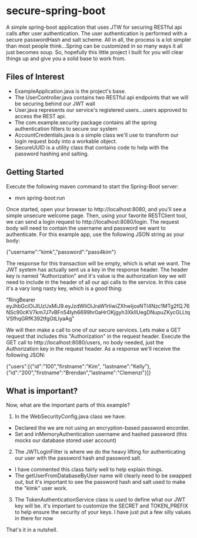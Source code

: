 secure-spring-boot
==============

A simple spring-boot application that uses JTW for securing RESTful api calls after user authentication.  The user authentication is performed with a secure passwordHash and salt scheme.  All in all, the process is a lot simpler than most people think...Spring can be customized in so many ways it all just becomes soup.  So, hopefully this little project I built for you will clear things up and give you a solid base to work from.
 
Files of Interest
------------------------------
 * ExampleApplication.java is the project's base.
 * The UserController.java contains two RESTful api endpoints that we will be securing behind our JWT wall
 * User.java represents our service's registered users...users approved to access the REST api.
 * The com.example.security package contains all the spring authentication filters to secure our system
 * AccountCredentials.java is a simple class we'll use to transform our login request body into a workable object.
 * SecureUUID is a utility class that contains code to help with the password hashing and salting.
 
Getting Started
------------------------------
Execute the following maven command to start the Spring-Boot server:

 * mvn spring-boot:run
 
 Once started, open your browser to http://localhost:8080, and you'll see a simple unsecure welcome page.  Then, using your favorite RESTClient tool, we can send a login request to http://localhost:8080/login. The request body will need to contain the username and password we want to authenticate.  For this example app, use the following JSON string as your body:
 
{"username":"kimk","password":"pass4kim"}

The response for this transaction will be empty, which is what we want.  The JWT system has actually sent us a key in the response header.  The header key is named "Authorization" and it's value is the authorization key we will need to include in the header of all our api calls to the service.  In this case it's a vary long nasty key, which is a good thing:

"RingBearer eyJhbGciOiJIUzUxMiJ9.eyJzdWIiOiJraW1rIiwiZXhwIjoxNTI4Nzc1MTg2fQ.76NSc90cKV7km7J7vBFn54Iyh6699hr0aHrOKjgyh3XkIlUegDNupuZKycGLLtqVSfhqGRfK392tfgGtLIyaAg"

We will then make a call to one of our secure services.  Lets make a GET request that includes this "Authorization" in the request header.  Execute the GET call to http://localhost:8080/users, no body needed, just the Authorization key in the request header.  As a response we'll receive the following JSON:

{"users":[{"id":"100","firstname":"Kim", "lastname":"Kelly"},{"id":"200","firstname":"Brendan","lastname":"Clemenzi"}]}

What is important?
---------------
 
Now, what are the important parts of this example?

1. In the WebSecurityConfig.java class we have:
 * Declared the we are not using an encryption-based password encorder.
 * Set and inMemoryAuthentication username and hashed password (this mocks our database stored user account)
2. The JWTLoginFilter is where we do the heavy lifting for authenticating our user with the password hash and password salt.  
* I have commented this class fairly well to help explain things.
* The getUserFromDatabaseByUser name will clearly need to be swapped out, but it's important to see the password hash and salt used to make the "kimk" user work.
3. The TokenAuthenticationService class is used to define what our JWT key will be.  it's important to customize the SECRET and TOKEN_PREFIX to help ensure the security of your keys.  I have just put a few silly values in there for now

That's it in a nutshell.
